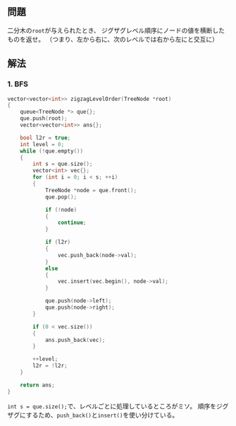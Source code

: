## 問題
二分木の`root`が与えられたとき、
ジグザグレベル順序にノードの値を横断したものを返せ。
（つまり、左から右に、次のレベルでは右から左にと交互に）

## 解法
### 1. BFS
```cpp
vector<vector<int>> zigzagLevelOrder(TreeNode *root)
{
	queue<TreeNode *> que{};
	que.push(root);
	vector<vector<int>> ans{};

	bool l2r = true;
	int level = 0;
	while (!que.empty())
	{
		int s = que.size();
		vector<int> vec{};
		for (int i = 0; i < s; ++i)
		{
			TreeNode *node = que.front();
			que.pop();

			if (!node)
			{
				continue;
			}

			if (l2r)
			{
				vec.push_back(node->val);
			}
			else
			{
				vec.insert(vec.begin(), node->val);
			}

			que.push(node->left);
			que.push(node->right);
		}

		if (0 < vec.size())
		{
			ans.push_back(vec);
		}

		++level;
		l2r = !l2r;
	}

	return ans;
}
```
`int s = que.size();`で、レベルごとに処理しているところがミソ。
順序をジグザグにするため、`push_back()`と`insert()`を使い分けている。
